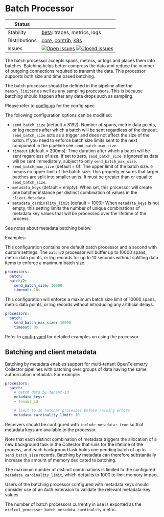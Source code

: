 # Batch Processor

<!-- status autogenerated section -->
| Status        |           |
| ------------- |-----------|
| Stability     | [beta]: traces, metrics, logs   |
| Distributions | [core], [contrib], [k8s] |
| Issues        | [![Open issues](https://img.shields.io/github/issues-search/open-telemetry/opentelemetry-collector?query=is%3Aissue%20is%3Aopen%20label%3Aprocessor%2Fbatch%20&label=open&color=orange&logo=opentelemetry)](https://github.com/open-telemetry/opentelemetry-collector/issues?q=is%3Aopen+is%3Aissue+label%3Aprocessor%2Fbatch) [![Closed issues](https://img.shields.io/github/issues-search/open-telemetry/opentelemetry-collector?query=is%3Aissue%20is%3Aclosed%20label%3Aprocessor%2Fbatch%20&label=closed&color=blue&logo=opentelemetry)](https://github.com/open-telemetry/opentelemetry-collector/issues?q=is%3Aclosed+is%3Aissue+label%3Aprocessor%2Fbatch) |

[beta]: https://github.com/open-telemetry/opentelemetry-collector/blob/main/docs/component-stability.md#beta
[core]: https://github.com/open-telemetry/opentelemetry-collector-releases/tree/main/distributions/otelcol
[contrib]: https://github.com/open-telemetry/opentelemetry-collector-releases/tree/main/distributions/otelcol-contrib
[k8s]: https://github.com/open-telemetry/opentelemetry-collector-releases/tree/main/distributions/otelcol-k8s
<!-- end autogenerated section -->

The batch processor accepts spans, metrics, or logs and places them into
batches. Batching helps better compress the data and reduce the number of
outgoing connections required to transmit the data. This processor supports
both size and time based batching.

The batch processor should be defined in the pipeline after the `memory_limiter`
as well as any sampling processors. This is because batching should happen after
any data drops such as sampling.

Please refer to [config.go](./config.go) for the config spec.

The following configuration options can be modified:
- `send_batch_size` (default = 8192): Number of spans, metric data points, or log
records after which a batch will be sent regardless of the timeout. `send_batch_size`
acts as a trigger and does not affect the size of the batch. If you need to
enforce batch size limits sent to the next component in the pipeline
see `send_batch_max_size`.
- `timeout` (default = 200ms): Time duration after which a batch will
be sent regardless of size.  If set to zero, `send_batch_size` is
ignored as data will be sent immediately, subject to only `send_batch_max_size`.
- `send_batch_max_size` (default = 0): The upper limit of the batch size.
  `0` means no upper limit of the batch size.
  This property ensures that larger batches are split into smaller units.
  It must be greater than or equal to `send_batch_size`.
- `metadata_keys` (default = empty): When set, this processor will
  create one batcher instance per distinct combination of values in
  the `client.Metadata`.
- `metadata_cardinality_limit` (default = 1000): When `metadata_keys` is 
  not empty, this setting limits the number of unique combinations of 
  metadata key values that will be processed over the lifetime of the
  process.

See notes about metadata batching below.

Examples:

This configuration contains one default batch processor and a second
with custom settings.  The `batch/2` processor will buffer up to 10000
spans, metric data points, or log records for up to 10 seconds without
splitting data items to enforce a maximum batch size.

```yaml
processors:
  batch:
  batch/2:
    send_batch_size: 10000
    timeout: 10s
```

This configuration will enforce a maximum batch size limit of 10000
spans, metric data points, or log records without introducing any
artificial delays.

```yaml
processors:
  batch:
    send_batch_max_size: 10000
    timeout: 0s
```

Refer to [config.yaml](./testdata/config.yaml) for detailed
examples on using the processor.

## Batching and client metadata

Batching by metadata enables support for multi-tenant OpenTelemetry
Collector pipelines with batching over groups of data having the same
authorization metadata.  For example:

```yaml
processors:
  batch:
    # batch data by tenant-id
    metadata_keys:
    - tenant_id

    # limit to 10 batcher processes before raising errors
    metadata_cardinality_limit: 10
```

Receivers should be configured with `include_metadata: true` so that
metadata keys are available to the processor.

Note that each distinct combination of metadata triggers the
allocation of a new background task in the Collector that runs for the
lifetime of the process, and each background task holds one pending
batch of up to `send_batch_size` records.  Batching by metadata can
therefore substantially increase the amount of memory dedicated to
batching.

The maximum number of distinct combinations is limited to the
configured `metadata_cardinality_limit`, which defaults to 1000 to
limit memory impact.

Users of the batching processor configured with metadata keys should
consider use of an Auth extension to validate the relevant
metadata-key values.

The number of batch processors currently in use is exported as the
`otelcol_processor_batch_metadata_cardinality` metric.
